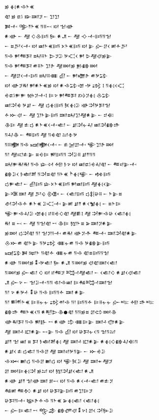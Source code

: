 <div class='block'>
<div class='line'>𒂊 𒈬𒀭𒈾𒈨𒌍</div>
<div class='line'>𒊏 𒂊 𒆗 𒅔𒌅𒋡 𒀸 𒋛𒋛</div>
<div class='line'>𒀉𒋾 𒄊𒈫𒈨𒌍 𒀀𒍝𒁁 𒊭 𒈠𒀝</div>
<div class='line'>𒀭𒀝 𒀸 𒆷 𒄭𒁲𒅀 𒌉 𒀭𒂗 𒀸 𒆷 𒋓𒋾𒅀𒀀𒈠</div>
<div class='line'>𒀸 𒊺𒂅𒌋𒋾 𒊭 𒀜𒈨𒌍𒅀 𒉽𒈨𒌍𒅀 𒊭 𒉌 𒅎𒆪𒌋 𒅖𒅆𒂅</div>
<div class='line'>𒀀𒈾 𒂍𒍣𒁕 𒊻𒍝𒈨 𒆕𒋡𒊒 𒃻𒄣𒌋 𒂍 𒌇𒆷𒋼𒂊𒉌</div>
<div class='line'>𒀀𒈾 𒂍𒍣𒁕 𒌑𒍝𒈨 𒋛𒉿 𒆷𒇷𒂊 𒁖𒂵𒇷</div>
<div class='line'>𒀸 𒆷𒆪𒌋𒋾𒅀 𒊻𒍝𒈪 𒌺 𒀸 𒂍𒁾𒉿 𒌑𒃻𒁉</div>
<div class='line'>𒊭 𒀝𒋡𒊑 𒂍𒀭𒈨𒌍𒂊 𒊭 𒀭𒈾𒁉𒌝 𒋩 𒃶 𒋙 𒀀𒈬𒌋𒄣</div>
<div class='line'>𒄴𒆗𒊓𒊓 𒁮𒋡𒋾𒋙 𒄿𒆳 𒂍𒍣𒁕 𒋳𒋡𒈬 𒊮𒁉</div>
<div class='line'>𒀜𒋫𒄯 𒃻𒋗 𒀸 𒆷 𒌓𒈬𒅀 𒍮𒈬𒊒 𒀝𒋫𒃻𒁕𒈠</div>
<div class='line'>𒅆𒁍𒋼 𒀸 𒆷 𒋛𒈨𒉌𒅀 𒌅𒊻𒋛𒆷𒀭𒉌 𒀸 𒄑𒈿</div>
<div class='line'>𒆠𒄿 𒆷 𒉺𒌓 𒀭𒈨𒌍𒌋𒋾𒅗 𒀸 𒋗𒋫𒉡𒄷 𒀜𒋫𒂵𒈥</div>
<div class='line'>𒀀𒄷𒆠 𒀸 𒍣𒅀 𒆷 𒀀𒄯𒊏 𒁺𒈮𒃻</div>
<div class='line'>𒀀𒍝𒆟 𒀀𒈾 𒍢𒆟𒌋𒋾 𒀸 𒉺𒅁𒇻𒋾 𒊍𒋛𒉿𒇷</div>
<div class='line'>𒀀𒁹 𒆷𒀊𒉺𒉌 𒊺𒀪𒄿 𒆍𒅀𒀀 𒋫𒊒𒍝 𒋗𒈫𒀀𒀀</div>
<div class='line'>𒊻𒊓𒊑𒊑 𒀀𒈾 𒇽𒀴 𒅇 𒊩𒆳 𒊭 𒀜𒆗𒄴𒄷𒊏 𒀸 𒍣𒁀𒉌𒋾</div>
<div class='line'>𒂵𒊒𒌋 𒊩𒅜𒍪 𒀀𒋫𒊺𒊏 𒀀𒈨𒌍 𒋻𒈬𒊌 𒀸 𒂔𒅀</div>
<div class='line'>𒌓𒊓𒅗 𒀸 𒌷𒅀 𒇽𒉽𒈨𒌍𒅀 𒂍𒀜𒅀 𒆷𒈬𒌋𒉌</div>
<div class='line'>𒉌𒍨𒌅 𒆷 𒂅𒌒 𒍜 𒀸 𒌋𒅗𒅀 𒌓𒈭𒄩𒍝 𒀸 𒈨𒉌𒊺</div>
<div class='line'>𒀠𒋫𒈾𒅆 𒀭𒈨𒌍 𒊒𒄣𒋾 𒉌𒅖 𒋗𒈫 𒀭𒌋𒁯𒈬 𒀸 𒊺𒈨𒄿</div>
<div class='line'>𒊍𒊓𒈾𒄷𒊒 𒌝𒈬 𒄑𒍝𒄴𒄭𒊏 𒆷𒀾𒋙 𒆷 𒋫𒊓𒈾𒄩 𒌋𒅗𒈬</div>
<div class='line'>𒊑 𒊺 𒁁 𒀸 𒆷 𒀀𒈠𒊏 𒍗 𒆠𒄿 𒂖𒈨𒊺 𒅕𒌅𒋡𒀭𒉌</div>
<div class='line'>𒂊𒇷 𒌓𒋫𒊏 𒀀𒁹 𒈠𒋡𒀀𒋾 𒌑𒊑 𒀝𒋡𒋥 𒍣𒋾 𒌅𒋫𒊏𒀭𒉌</div>
<div class='line'>𒊮𒁍𒌑 𒊏𒈨𒉌 𒀀𒃻𒃶 𒈪𒉡𒌑 𒀀𒈾 𒃻𒂵𒉌𒅀</div>
<div class='line'>𒍢𒁉𒀉 𒉈𒈨 𒀀𒊏𒅆 𒈪𒉡𒌑 𒀀𒈾 𒊏𒊺𒅀𒀀𒈠</div>
<div class='line'>𒀭𒀝 𒀀𒇷𒂊 𒀮𒋩𒅗 𒌉 𒀭𒂗 𒀀𒇷𒂊 𒋼𒊏𒌅𒌋𒅗</div>
<div class='line'>𒀀𒇷𒂊 𒅎𒅗 𒄭 𒊭 𒄑𒍣𒋡 𒅋𒆷𒅗 𒀸 𒌋𒅗𒄭 𒀭𒋗𒌋𒋼𒅗</div>
<div class='line'>𒂗 𒅎𒆳 𒀸 𒈠𒊒𒋾𒀀𒀀 𒊕𒈾𒀜 𒄿𒄀𒅋𒌅𒈠</div>
<div class='line'>𒀀𒁹 𒆳 𒀭𒃻𒈦 𒀮𒄩 𒀀𒈾 𒅀𒀀𒅆 𒌅 𒀭𒉌</div>
<div class='line'>𒀀𒁹 𒌦𒈨𒌍 𒄿𒍝𒉡𒉡 𒃶𒉣𒈾 𒀀𒁹 𒅀𒀀𒅆 𒄿𒍝𒉡𒉡 𒅎𒌈 𒅇 𒈥𒌈</div>
<div class='line'>𒂵𒈥 𒍣𒈨𒌍𒌋𒀀 𒀭𒋃𒆕𒆠𒊹𒊏 𒀀𒀀𒂊𒊺 𒇻𒌌𒇷𒆠</div>
<div class='line'>𒀝𒊑𒁕 𒀀𒈾 𒆍𒃲 𒍗 𒀭𒀝 𒄠𒈪𒄿𒉌 𒌅𒈦𒂡𒀭𒉌</div>
<div class='line'>𒆷 𒌅𒈦𒊬𒀭𒉌 𒁁𒉌 𒀀𒈾 𒌺 𒊭 𒄩𒁕𒉡𒌋𒀀 𒈠𒀀𒁺</div>
<div class='line'>𒋗𒈫 𒈠 𒀜 𒊺 𒁕 𒊩𒅜𒍪𒈬 𒆷 𒌅𒈦𒊬𒀭𒉌 𒀭𒈬𒄭𒂵𒄷𒈿𒀀</div>
<div class='line'>𒀭𒋗𒌋 𒉺𒌓𒅗 𒀀𒈾𒆪 𒆷 𒌅𒁀𒃻𒀀𒉌 𒀸 𒁍𒄴𒊒</div>
<div class='line'>𒈾𒈲 𒆤𒌓 𒀀𒈾𒆪 𒆤𒌓 𒊭 𒊍𒍮𒊒 𒆷 𒌅𒄬𒆷𒋡</div>
<div class='line'>𒇻 𒇷𒄿𒈬𒋫 𒂊𒁺 𒊭 𒂖𒋫𒋗𒌋𒅗 𒀭𒂗</div>
<div class='line'>𒀭𒀝 𒋗𒈫 𒈠𒀝𒌅 𒁳𒁁 𒊭 𒀀𒈾 𒀭𒌋𒋾𒅗 𒌑𒉺𒋡</div>
<div class='line'>𒄀𒅖 𒍣𒁴 𒀭𒋗 𒊭 𒄩𒁕𒉌𒅀 𒌑𒋛𒄿𒋡</div>
<div class='line'>𒄩𒁕𒀀𒋾 𒆧𒉿𒅆𒈾 𒀀𒈨𒌍 𒅕𒈬𒅗 𒌋𒅗𒈬</div>
<div class='line'>𒀸 𒅎𒄿𒅗 𒍗 𒈜𒂁 𒂵𒂇𒋼 𒀮𒆳𒋙 𒇻𒌋 𒋫𒌉𒊒</div>
</div>